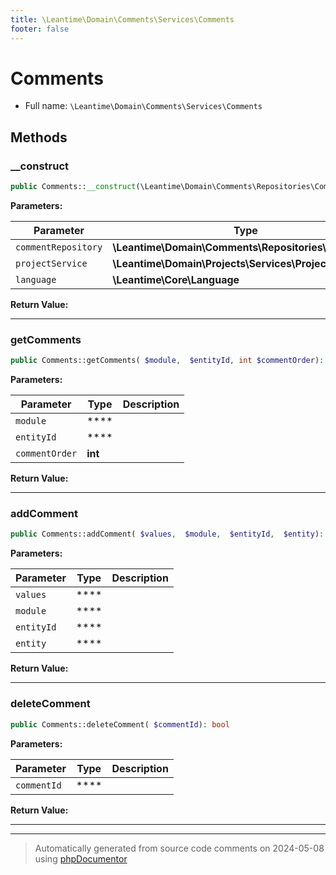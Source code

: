 ```yaml
---
title: \Leantime\Domain\Comments\Services\Comments
footer: false
---
```


# Comments





* Full name: `\Leantime\Domain\Comments\Services\Comments`



## Methods

### __construct



```php
public Comments::__construct(\Leantime\Domain\Comments\Repositories\Comments $commentRepository, \Leantime\Domain\Projects\Services\Projects $projectService, \Leantime\Core\Language $language): mixed
```








**Parameters:**

| Parameter | Type | Description |
|-----------|------|-------------|
| `commentRepository` | **\Leantime\Domain\Comments\Repositories\Comments** |  |
| `projectService` | **\Leantime\Domain\Projects\Services\Projects** |  |
| `language` | **\Leantime\Core\Language** |  |


**Return Value:**





---
### getComments



```php
public Comments::getComments( $module,  $entityId, int $commentOrder): array|false
```








**Parameters:**

| Parameter | Type | Description |
|-----------|------|-------------|
| `module` | **** |  |
| `entityId` | **** |  |
| `commentOrder` | **int** |  |


**Return Value:**





---
### addComment



```php
public Comments::addComment( $values,  $module,  $entityId,  $entity): bool
```








**Parameters:**

| Parameter | Type | Description |
|-----------|------|-------------|
| `values` | **** |  |
| `module` | **** |  |
| `entityId` | **** |  |
| `entity` | **** |  |


**Return Value:**





---
### deleteComment



```php
public Comments::deleteComment( $commentId): bool
```








**Parameters:**

| Parameter | Type | Description |
|-----------|------|-------------|
| `commentId` | **** |  |


**Return Value:**





---


---
> Automatically generated from source code comments on 2024-05-08 using [phpDocumentor](http://www.phpdoc.org/)

